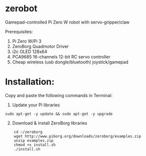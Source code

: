 # zerobot
Gamepad-controlled Pi Zero W robot with servo-gripper/claw

Prerequisites:
1. Pi Zero W/Pi 3
2. ZeroBorg Quadmotor Driver
3. i2c OLED 128x64 
4. PCA9685 16-channels 12-bit RC servo controller
5. Cheap wireless (usb dongle/bluetooth) joystick/gamepad 

# Installation:

Copy and paste the following commands in Terminal:

1. Update your Pi libraries

`sudo apt-get -y update && sudo apt-get -y upgrade`

2. Download & install ZeroBorg libraries

``` mkdir ~/zeroborg
    cd ~/zeroborg
    wget http://www.piborg.org/downloads/zeroborg/examples.zip
    unzip examples.zip 
    chmod +x install.sh
    ./install.sh
```
